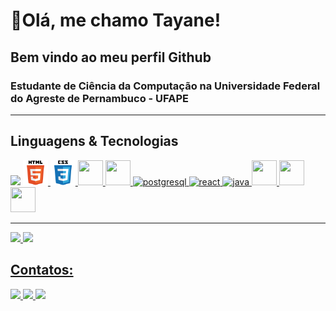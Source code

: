 

# 👋Olá, me chamo Tayane!
## Bem vindo ao meu perfil Github

### Estudante de Ciência da Computação na Universidade Federal do Agreste de Pernambuco - UFAPE

<hr>

## Linguagens & Tecnologias

<div>
 <img src="https://cdn.jsdelivr.net/gh/devicons/devicon/icons/c/c-original.svg" />
  <a href="https://git-scm.com/" target="_blank" rel="noreferrer">
    <img src="https://raw.githubusercontent.com/devicons/devicon/master/icons/html5/html5-original-wordmark.svg" alt="html5" width="40" height="40" />
  </a>
  <a href="https://www.w3schools.com/css/" target="_blank" rel="noreferrer">
    <img src="https://raw.githubusercontent.com/devicons/devicon/master/icons/css3/css3-original-wordmark.svg" alt="css3" width="40" height="40" />
  </a>
  <a href="https://developer.mozilla.org/pt-BR/docs/Web/JavaScript" target="_blank" rel="noreferrer">
      <img src="https://cdn.jsdelivr.net/gh/devicons/devicon/icons/javascript/javascript-original.svg" width="40" height="40" />        
  </a>
  <a href="https://www.typescriptlang.org/">
    <img src="https://cdn.jsdelivr.net/gh/devicons/devicon/icons/typescript/typescript-original.svg" width="40" height="40" /> 
  </a>
  <a href="https://www.postgresql.org/" target="_blank" rel="noreferrer">
    <img src="https://img.shields.io/badge/postgres-%23316192.svg?style=for-the-badge&logo=postgresql&logoColor=white" alt="postgresql" width="40" height="40">
  </a>
  <a href="https://react.dev/" target="_blank" rel="noreferrer">
    <img src="https://img.shields.io/badge/react-%2320232a.svg?style=for-the-badge&logo=react&logoColor=%2361DAFB" alt="react" width="40" height="40" >
  </a>
  <a href="https://www.java.com/pt-BR/" target="_blank" rel="noreferrer">
    <img src="https://img.shields.io/badge/java-%23ED8B00.svg?style=for-the-badge&logo=openjdk&logoColor=white" alt="java">
  </a>
  <a href="https://www.ruby-lang.org/en/">    
    <img src="https://cdn.jsdelivr.net/gh/devicons/devicon/icons/ruby/ruby-original-wordmark.svg" width="40" height="40" />      
  </a>
  <a href="https://rubyonrails.org/">    
    <img src="https://cdn.jsdelivr.net/gh/devicons/devicon/icons/rails/rails-plain-wordmark.svg" width="40" height="40" />        
  </a>
  <a href="https://www.python.org/">
    <img src="https://cdn.jsdelivr.net/gh/devicons/devicon/icons/python/python-original-wordmark.svg" width="40" height="40" />        
  </a>
</div>

<hr>

<div>
        <a href="https://github.com/TayaneCibely">
        <img loading="lazy" height="180em" src="https://github-readme-stats.vercel.app/api/top-langs/?username=TayaneCibely&layout=compact&langs_count=7&theme=dracula"/>
        <img loading="lazy" height="180em" src="https://github-readme-stats.vercel.app/api?username=TayaneCibely&show_icons=true&theme=dracula&include_all_commits=true&count_private=true"/>
</div>


## Contatos:

<div>
  <a href="https://www.instagram.com/tayanecibely" target="_black">
    <img loading="lazy" src="https://img.shields.io/badge/-Instagram-%23E4405F?style=for-the-badge&logo=instagram&logoColor=white" target="_blank">
  </a>
  <a href="mailto:tayane.cibely@ufape.edu.br">
    <img loading="lazy" src="https://img.shields.io/badge/Gmail-D14836?style=for-the-badge&logo=gmail&logoColor=white" target="_blank">
  </a>
  <a href="https://www.linkedin.com/in/tayane-cibely-rodrigues" target="_blank">
    <img loading="lazy" src="https://img.shields.io/badge/-LinkedIn-%230077B5?style=for-the-badge&logo=linkedin&logoColor=white" target="_blank">
  </a>
</div>


